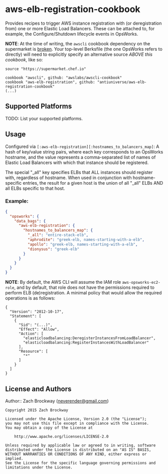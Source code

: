 # aws-elb-registration-cookbook

Provides recipes to trigger AWS instance registration with (or deregistration from) one or more Elastic Load Balancers. These can be attached to, for example, the Configure/Shutdown lifecycle events in OpsWorks.

**NOTE**: At the time of writing, the `awscli` cookbook dependency on the supermarket is [broken](https://github.com/awslabs/awscli-cookbook/issues/2). Your top-level Berksfile (the one OpsWorks refers to directly) will need to explicitly specify an alternative source *ABOVE this cookbook*, like so:
```
source "https://supermarket.chef.io"

cookbook "awscli", github: "awslabs/awscli-cookbook"
cookbook "aws-elb-registration", github: "antiuniverse/aws-elb-registration-cookbook"
(...)
```

## Supported Platforms

TODO: List your supported platforms.

## Usage

Configured via `[:aws-elb-registration][:hostnames_to_balancers_map]`: A hash of key/value string pairs, where each key corresponds to an OpsWorks hostname, and the value represents a comma-separated list of names of Elastic Load Balancers with which that instance should be registered.

The special "\_all" key specifies ELBs that ALL instances should register with, regardless of hostname. When used in conjunction with hostname-specific entries, the result for a given host is the union of all "\_all" ELBs AND all ELBs specific to that host.

### Example:

```json
{
  "opsworks": {
    "data_bags": {
      "aws-elb-registration": {
        "hostnames_to_balancers_map": {
          "_all": "entire-stack-elb",
          "aphrodite": "greek-elb, names-starting-with-a-elb",
          "apollo": "greek-elb, names-starting-with-a-elb",
          "dionysus": "greek-elb"
        }
      }
    }
  }
}
```

**NOTE**: By default, the AWS CLI will assume the IAM role `aws-opsworks-ec2-role`, and by default, that role does not have the permissions required to perform ELB (de)registration. A minimal policy that would allow the required operations is as follows:

```
{
  "Version": "2012-10-17",
  "Statement": [
    {
      "Sid": "(...)",
      "Effect": "Allow",
      "Action": [
        "elasticloadbalancing:DeregisterInstancesFromLoadBalancer",
        "elasticloadbalancing:RegisterInstancesWithLoadBalancer"
      ],
      "Resource": [
        "*"
      ]
    }
  ]
}
```

## License and Authors

Author:: Zach Brockway (neverender@gmail.com)

```
Copyright 2015 Zach Brockway

Licensed under the Apache License, Version 2.0 (the "License");
you may not use this file except in compliance with the License.
You may obtain a copy of the License at

    http://www.apache.org/licenses/LICENSE-2.0

Unless required by applicable law or agreed to in writing, software
distributed under the License is distributed on an "AS IS" BASIS,
WITHOUT WARRANTIES OR CONDITIONS OF ANY KIND, either express or implied.
See the License for the specific language governing permissions and
limitations under the License.
```
